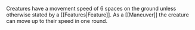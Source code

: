Creatures have a movement speed of 6 spaces on the ground unless otherwise stated by a [[Features|Feature]]. As a [[Maneuver]] the creature can move up to their speed in one round.